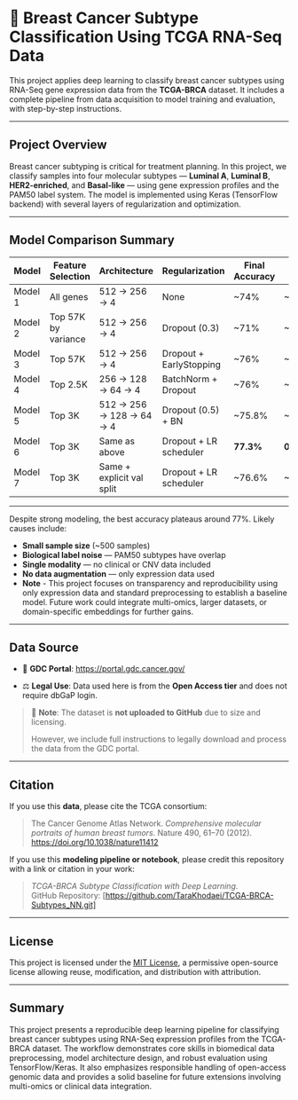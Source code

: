 # 🧬 Breast Cancer Subtype Classification Using TCGA RNA-Seq Data

This project applies deep learning to classify breast cancer subtypes using RNA-Seq gene expression data from the **TCGA-BRCA** dataset. It includes a complete pipeline from data acquisition to model training and evaluation, with step-by-step instructions.

---

## Project Overview

Breast cancer subtyping is critical for treatment planning. In this project, we classify samples into four molecular subtypes — **Luminal A**, **Luminal B**, **HER2-enriched**, and **Basal-like** — using gene expression profiles and the PAM50 label system. The model is implemented using Keras (TensorFlow backend) with several layers of regularization and optimization.

---

## Model Comparison Summary

| Model     | Feature Selection     | Architecture              | Regularization             | Final Accuracy | Final Loss | 
|-----------|-----------------------|----------------------------|-----------------------------|----------------|-------------|
| Model 1   | All genes             | 512 → 256 → 4             | None                        | ~74%           | ~2.79       | 
| Model 2   | Top 57K by variance   | 512 → 256 → 4             | Dropout (0.3)               | ~71%           | ~0.87       | 
| Model 3   | Top 57K               | 512 → 256 → 4             | Dropout + EarlyStopping     | ~76%        | ~1.51       | 
| Model 4   | Top 2.5K              | 256 → 128 → 64 → 4        | BatchNorm + Dropout         | ~76%        | ~1.02       | 
| Model 5   | Top 3K                | 512 → 256 → 128 → 64 → 4  | Dropout (0.5) + BN          | ~75.8%       | ~0.9262     | 
| Model 6   | Top 3K                | Same as above             | Dropout + LR scheduler      | **77.3%**  | **0.8981**  | 
| Model 7   | Top 3K                | Same + explicit val split | Dropout + LR scheduler      | ~76.6%       | ~0.8688     | 

---

Despite strong modeling, the best accuracy plateaus around 77%. Likely causes include:

- **Small sample size** (~500 samples)
- **Biological label noise** — PAM50 subtypes have overlap
- **Single modality** — no clinical or CNV data included
- **No data augmentation** — only expression data used
- **Note** - This project focuses on transparency and reproducibility using only expression data and standard preprocessing to establish a baseline model. Future work could integrate multi-omics, larger datasets, or domain-specific embeddings for further gains.

---

## Data Source

- 🔗 **GDC Portal**: https://portal.gdc.cancer.gov/

- ⚖️ **Legal Use**: Data used here is from the **Open Access tier** and does not require dbGaP login.

> 🚫 **Note**: The dataset is **not uploaded to GitHub** due to size and licensing.
>
> However, we include full instructions to legally download and process the data from the GDC portal.

---

## Citation

If you use this **data**, please cite the TCGA consortium:

> The Cancer Genome Atlas Network. *Comprehensive molecular portraits of human breast tumors*. Nature 490, 61–70 (2012). https://doi.org/10.1038/nature11412

If you use this **modeling pipeline or notebook**, please credit this repository with a link or citation in your work:

> *TCGA-BRCA Subtype Classification with Deep Learning*.  
> GitHub Repository: [https://github.com/TaraKhodaei/TCGA-BRCA-Subtypes_NN.git]

---

## License

This project is licensed under the [MIT License](LICENSE), a permissive open-source license allowing reuse, modification, and distribution with attribution.



---

## Summary

This project presents a reproducible deep learning pipeline for classifying breast cancer subtypes using RNA-Seq expression profiles from the TCGA-BRCA dataset. 
The workflow demonstrates core skills in biomedical data preprocessing, model architecture design, and robust evaluation using TensorFlow/Keras. It also emphasizes responsible handling of open-access genomic data and provides a solid baseline for future extensions involving multi-omics or clinical data integration.

